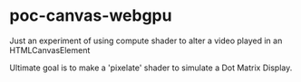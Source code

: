 # poc-canvas-webgpu
Just an experiment of using compute shader to alter a video played in an HTMLCanvasElement

Ultimate goal is to make a 'pixelate' shader to simulate a Dot Matrix Display.
